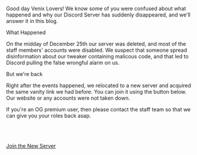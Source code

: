 Good day Venix Lovers! We know some of you were confused about what happened and why our Discord Server has suddenly disappeared, and we'll answer it in this blog.
<br />


<div class="bubble">What Happened</div>

On the midday of December 25th our server was deleted, and most of the staff members' accounts were disabled. We suspect that someone spread disinformation about our tweaker containing malicous code, and that led to Discord pulling the false wrongful alarm on us.


<div class="bubble">But we're back</div>

Right after the events happened, we relocated to a new server and acquired the same vanity link we had before. You can join it using the button below.
Our website or any accounts were not taken down. 
<br />

If you're an OG premium user, then please contact the staff team so that we can give you your roles back asap.


<br />
<br />
<br />
<a href="https://discord.gg/tweaks">
  <div class="bubble" style="border: 1px grey; background: none;">Join the New Server</div>
</a>
